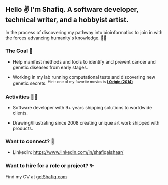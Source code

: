 ## Hello ✌ I'm Shafiq. A software developer, technical writer, and a hobbyist artist. 

In the process of discovering my pathway into bioinformatics to join in with the forces advancing humanity's knowledge. 👨‍🔬

### The Goal 🌌

* Help manifest methods and tools to identify and prevent cancer and genetic diseases from early stages.

* Working in my lab running computational tests and discovering new genetic secrets. <sup>Hint: one of my favorite movies is **[I Origin (2014)](https://www.imdb.com/title/tt2884206/)** </sup>

###  Activities 🐱‍👓

* Software developer with 9+ years shipping solutions to worldwide clients.

* Drawing/Illustrating since 2008 creating unique art work shipped with products.

### Want to connect? 💬

* LinkedIn: https://www.linkedin.com/in/shafiqalshaar/

### Want to hire for a role or project? ✨

Find my CV at [getShafiq.com](https://getshafiq.com) 


